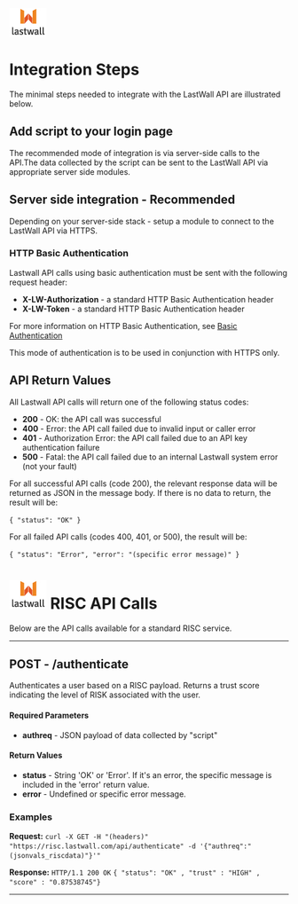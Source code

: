 ![Lastwall Logo](lw-logo.jpg) 


# Integration Steps

The minimal steps needed to integrate with the LastWall API are illustrated below.

## Add script to your login page

The recommended mode of integration is via server-side calls to the API.The data collected by the script can be sent to the LastWall API via appropriate server side modules.


## Server side integration - Recommended

Depending on your server-side stack - setup a module to connect to the LastWall API via HTTPS.

### HTTP Basic Authentication

Lastwall API calls using basic authentication must be sent with the following request header:    

- **X-LW-Authorization** - a standard HTTP Basic Authentication header  
- **X-LW-Token** - a standard HTTP Basic Authentication header    

For more information on HTTP Basic Authentication, see [Basic Authentication](http://www.httpwatch.com/httpgallery/authentication/)

This mode of authentication is to be used in conjunction with HTTPS only.

## API Return Values

All Lastwall API calls will return one of the following status codes:

- **200** - OK: the API call was successful
- **400** - Error: the API call failed due to invalid input or caller error
- **401** - Authorization Error: the API call failed due to an API key authentication failure
- **500** - Fatal: the API call failed due to an internal Lastwall system error (not your fault)

For all successful API calls (code 200), the relevant response data will be returned as JSON in the message body. If there is no data to return, the result will be:

`{ "status": "OK" }`

For all failed API calls (codes 400, 401, or 500), the result will be:

`{ "status": "Error", "error": "(specific error message)" }`


# ![Lastwall Logo](lw-logo.jpg) RISC API Calls

Below are the API calls available for a standard RISC service.


---------------------------------------

## POST - /authenticate


Authenticates a user based on a RISC payload. Returns a trust score indicating the level of RISK associated with the user.


#### Required Parameters

- **authreq** - JSON payload of data collected by "script"


#### Return Values

- **status** - String 'OK' or 'Error'. If it's an error, the specific message is included in the 'error' return value.
- **error** - Undefined or specific error message.


### Examples

**Request:** `curl -X GET -H "(headers)" "https://risc.lastwall.com/api/authenticate" -d '{"authreq":"(jsonvals_riscdata)"}'"`    

**Response:** `HTTP/1.1 200 OK`    `{ "status": "OK" , "trust" : "HIGH" , "score" : "0.87538745"}`

---------------------------------------
